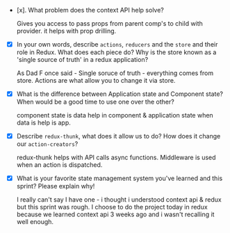 - [x]. What problem does the context API help solve?

    Gives you access to pass props from parent comp's to child with provider. it helps with prop drilling.

- [x] In your own words, describe `actions`, `reducers` and the `store` and their role in Redux. What does each piece do? Why is the store known as a 'single source of truth' in a redux application?

    As Dad F once said - Single soruce of truth - everything comes from store. Actions are what allow you to change it via store.

- [x] What is the difference between Application state and Component state? When would be a good time to use one over the other?

    component state is data help in component & application state when data is help is app. 

- [x] Describe `redux-thunk`, what does it allow us to do? How does it change our `action-creators`?

    redux-thunk helps with API calls async functions. Middleware is used when an action is dispatched. 

- [x] What is your favorite state management system you've learned and this sprint? Please explain why!

    I really can't say I have one - i thought i understood context api & redux but this sprint was rough. I choose to do the project today in redux because we learned context api 3 weeks ago and i wasn't recalling it well enough.


